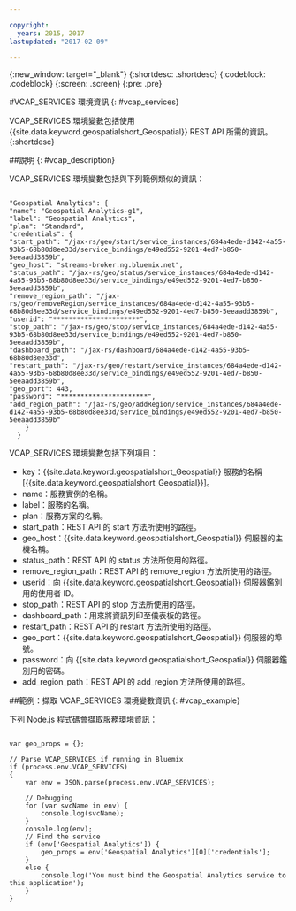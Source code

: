 ```yaml
---

copyright:
  years: 2015, 2017
lastupdated: "2017-02-09"

---
```


<!-- Attribute definitions --> 
{:new_window: target="_blank"}
{:shortdesc: .shortdesc}
{:codeblock: .codeblock}
{:screen: .screen}
{:pre: .pre}

#VCAP_SERVICES 環境資訊
{: #vcap_services}


VCAP_SERVICES 環境變數包括使用 {{site.data.keyword.geospatialshort_Geospatial}} REST API 所需的資訊。
{:shortdesc}

##說明
{: #vcap_description}

VCAP_SERVICES 環境變數包括與下列範例類似的資訊： 

<pre><code>
"Geospatial Analytics": {
"name": "Geospatial Analytics-g1",
"label": "Geospatial Analytics",
"plan": "Standard",
"credentials": {
"start_path": "/jax-rs/geo/start/service_instances/684a4ede-d142-4a55-93b5-68b80d8ee33d/service_bindings/e49ed552-9201-4ed7-b850-5eeaadd3859b",
"geo_host": "streams-broker.ng.bluemix.net",
"status_path": "/jax-rs/geo/status/service_instances/684a4ede-d142-4a55-93b5-68b80d8ee33d/service_bindings/e49ed552-9201-4ed7-b850-5eeaadd3859b",
"remove_region_path": "/jax-rs/geo/removeRegion/service_instances/684a4ede-d142-4a55-93b5-68b80d8ee33d/service_bindings/e49ed552-9201-4ed7-b850-5eeaadd3859b",
"userid": "**********************",
"stop_path": "/jax-rs/geo/stop/service_instances/684a4ede-d142-4a55-93b5-68b80d8ee33d/service_bindings/e49ed552-9201-4ed7-b850-5eeaadd3859b",
"dashboard_path": "/jax-rs/dashboard/684a4ede-d142-4a55-93b5-68b80d8ee33d",
"restart_path": "/jax-rs/geo/restart/service_instances/684a4ede-d142-4a55-93b5-68b80d8ee33d/service_bindings/e49ed552-9201-4ed7-b850-5eeaadd3859b",
"geo_port": 443,
"password": "**********************",
"add_region_path": "/jax-rs/geo/addRegion/service_instances/684a4ede-d142-4a55-93b5-68b80d8ee33d/service_bindings/e49ed552-9201-4ed7-b850-5eeaadd3859b"
    }
  }
</code></pre>

VCAP_SERVICES 環境變數包括下列項目：

* key：{{site.data.keyword.geospatialshort_Geospatial}} 服務的名稱 [{{site.data.keyword.geospatialshort_Geospatial}}]。 
* name：服務實例的名稱。 
* label：服務的名稱。 
* plan：服務方案的名稱。 
* start_path：REST API 的 start 方法所使用的路徑。 
* geo_host：{{site.data.keyword.geospatialshort_Geospatial}} 伺服器的主機名稱。
* status_path：REST API 的 status 方法所使用的路徑。
* remove_region_path：REST API 的 remove_region 方法所使用的路徑。
* userid：向 {{site.data.keyword.geospatialshort_Geospatial}} 伺服器鑑別用的使用者 ID。
* stop_path：REST API 的 stop 方法所使用的路徑。
* dashboard_path：用來將資訊列印至儀表板的路徑。
* restart_path：REST API 的 restart 方法所使用的路徑。
* geo_port：{{site.data.keyword.geospatialshort_Geospatial}} 伺服器的埠號。
* password：向 {{site.data.keyword.geospatialshort_Geospatial}} 伺服器鑑別用的密碼。
* add_region_path：REST API 的 add_region 方法所使用的路徑。


##範例：擷取 VCAP_SERVICES 環境變數資訊
{: #vcap_example}

下列 Node.js 程式碼會擷取服務環境資訊： 

<pre><code>
var geo_props = {};

// Parse VCAP_SERVICES if running in Bluemix
if (process.env.VCAP_SERVICES)
{
	var env = JSON.parse(process.env.VCAP_SERVICES);

	// Debugging
	for (var svcName in env) {
		console.log(svcName);
	}
	console.log(env);
	// Find the service
	if (env['Geospatial Analytics']) {
		geo_props = env['Geospatial Analytics'][0]['credentials'];
	}
	else {
		console.log('You must bind the Geospatial Analytics service to this application');
	}
} 
</code></pre>
